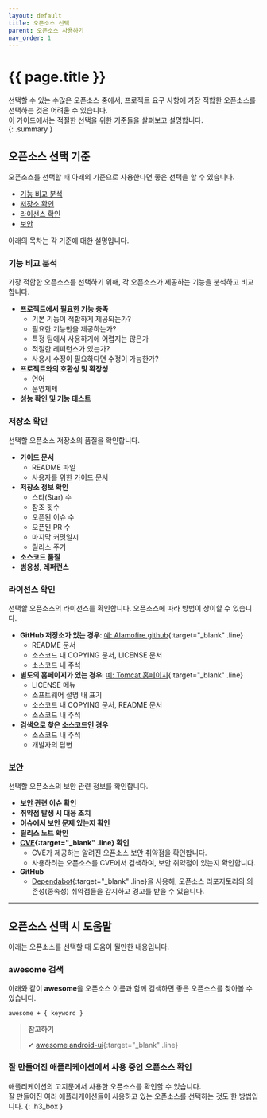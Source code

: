 ```yaml
---
layout: default
title: 오픈소스 선택
parent: 오픈소스 사용하기
nav_order: 1
---
```

# {{ page.title }}
선택할 수 있는 수많은 오픈소스 중에서, 프로젝트 요구 사항에 가장 적합한 오픈소스를 선택하는 것은 어려울 수 있습니다.<br>
이 가이드에서는 적절한 선택을 위한 기준들을 살펴보고 설명합니다.  
{: .summary }

## 오픈소스 선택 기준
오픈소스를 선택할 때 아래의 기준으로 사용한다면 좋은 선택을 할 수 있습니다.

- [기능 비교 분석]({{page.url}}#기능-비교-분석)
- [저장소 확인]({{page.url}}#저장소-확인)
- [라이선스 확인]({{page.url}}#라이선스-확인)
- [보안]({{page.url}}#보안)

아래의 목차는 각 기준에 대한 설명입니다.

### 기능 비교 분석

가장 적합한 오픈소스를 선택하기 위해, 각 오픈소스가 제공하는 기능을 분석하고 비교합니다.

* **프로젝트에서 필요한 기능 충족**
  - 기본 기능이 적합하게 제공되는가?
  - 필요한 기능만을 제공하는가?
  - 특정 팀에서 사용하기에 어렵지는 않은가
  - 적절한 레퍼런스가 있는가?
  - 사용시 수정이 필요하다면 수정이 가능한가?
* **프로젝트와의 호환성 및 확장성**
  - 언어
  - 운영체제
* **성능 확인 및 기능 테스트**


### 저장소 확인
선택할 오픈소스 저장소의 품질을 확인합니다.

* **가이드 문서**
  - README 파일 
  - 사용자를 위한 가이드 문서
* **저장소 정보 확인**
  - 스타(Star) 수
  - 참조 횟수
  - 오픈된 이슈 수
  - 오픈된 PR 수
  - 마지막 커밋일시
  - 릴리스 주기
* **소스코드 품질**
* **범용성**, **레퍼런스**


### 라이선스 확인
선택할 오픈소스의 라이선스를 확인합니다. 오픈소스에 따라 방법이 상이할 수 있습니다.

* **GitHub 저장소가 있는 경우**: [예: Alamofire github](https://github.com/Alamofire/Alamofire){:target="_blank" .line}
  - README 문서
  - 소스코드 내 COPYING 문서, LICENSE 문서
  - 소스코드 내 주석
* **별도의 홈페이지가 있는 경우**: [예: Tomcat 홈페이지](https://tomcat.apache.org/){:target="_blank" .line}
  - LICENSE 메뉴
  - 소프트웨어 설명 내 표기
  - 소스코드 내 COPYING 문서, README 문서
  - 소스코드 내 주석
* **검색으로 찾은 소스코드인 경우**
  - 소스코드 내 주석
  - 개발자의 답변


### 보안

선택할 오픈소스의 보안 관련 정보를 확인합니다.

* **보안 관련 이슈 확인**
* **취약점 발생 시 대응 조치**
* **이슈에서 보안 문제 있는지 확인**
* **릴리스 노트 확인**
* **[CVE](https://cve.mitre.org/index.html){:target="_blank" .line} 확인**
  - CVE가 제공하는 알려진 오픈소스 보안 취약점을 확인합니다.
  - 사용하려는 오픈소스를 CVE에서 검색하여, 보안 취약점이 있는지 확인합니다.
* **GitHub**
  - [Dependabot](https://docs.github.com/en/github/managing-security-vulnerabilities/about-alerts-for-vulnerable-dependencies#dependabot-alerts-for-vulnerable-dependencies){:target="_blank" .line}을 사용해, 오픈소스 리포지토리의 의존성(종속성) 취약점들을 감지하고 경고를 받을 수 있습니다.

----

## 오픈소스 선택 시 도움말
아래는 오픈소스를 선택할 때 도움이 될만한 내용입니다.

### awesome 검색
아래와 같이 **awesome**을 오픈소스 이름과 함께 검색하면 좋은 오픈소스를 찾아볼 수 있습니다.

```
awesome + { keyword }
```

>  **참고하기**
>
> ✔︎ [awesome android-ui](https://www.google.com/search?q=awesome+android-ui&oq=awesome+android-ui){:target="_blank" .line}



### 잘 만들어진 애플리케이션에서 사용 중인 오픈소스 확인
애플리케이션의 고지문에서 사용한 오픈소스를 확인할 수 있습니다.<br> 잘 만들어진 여러 애플리케이션들이 사용하고 있는 오픈소스를 선택하는 것도 한 방법입니다.
{: .h3_box }
